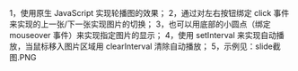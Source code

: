 1，使用原生 JavaScript 实现轮播图的效果；
2，通过对左右按钮绑定 click 事件来实现的上一张/下一张实现图片的切换；
3，也可以用底部的小圆点（绑定 mouseover 事件）来实现指定图片的显示；
4，使用 setInterval 来实现自动播放，当鼠标移入图片区域用 clearInterval 清除自动播放；
5，示例见：slide截图.PNG
